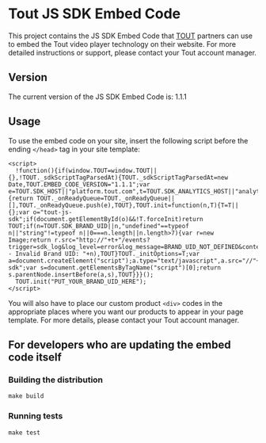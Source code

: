 <!---
  The README.md file is autogenerated when you run make build. Do not
  modify the README.md file directly, instead go into the docs folder
  and modify the README.md.template.
-->
# Tout JS SDK Embed Code

This project contains the JS SDK Embed Code that [TOUT](www.tout.com)
partners can use to embed the Tout video player technology on their
website. For more detailed instructions or support, please contact 
your Tout account manager. 

## Version
The current version of the JS SDK Embed Code is: 1.1.1

## Usage
To use the embed code on your site, insert the following script before
the ending ```</head>``` tag in your site template:

```
<script>
  !function(){if(window.TOUT=window.TOUT||{},!TOUT._sdkScriptTagParsedAt){TOUT._sdkScriptTagParsedAt=new Date,TOUT.EMBED_CODE_VERSION="1.1.1";var e=TOUT.SDK_HOST||"platform.tout.com",t=TOUT.SDK_ANALYTICS_HOST||"analytics.tout.com";TOUT.onReady=function(e){return TOUT._onReadyQueue=TOUT._onReadyQueue||[],TOUT._onReadyQueue.push(e),TOUT},TOUT.init=function(n,T){T=T||{};var o="tout-js-sdk";if(document.getElementById(o)&&!T.forceInit)return TOUT;if(n=TOUT.SDK_BRAND_UID||n,"undefined"==typeof n||"string"!=typeof n||0===n.length||n.length>7){var r=new Image;return r.src="http://"+t+"/events?trigger=sdk_log&log_level=error&log_message=BRAND_UID_NOT_DEFINED&content_page_url="+encodeURIComponent(window.location.href),console&&console.error&&console.error("TOUT - Invalid Brand UID: "+n),TOUT}TOUT._initOptions=T;var a=document.createElement("script");a.type="text/javascript",a.src="//"+e+"/sdk/v1/"+n+".js",a.id=o,a.className="tout-sdk";var s=document.getElementsByTagName("script")[0];return s.parentNode.insertBefore(a,s),TOUT}}}();
  TOUT.init("PUT_YOUR_BRAND_UID_HERE");
</script>
```

You will also have to place our custom product ```<div>``` codes in the
appropriate places where you want our products to appear in your page 
template. For more details, please contact your Tout account manager.

## For developers who are updating the embed code itself

### Building the distribution
```make build```

### Running tests
```make test```
